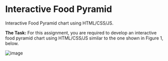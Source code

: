 # Interactive Food Pyramid
Interactive Food Pyramid chart using HTML/CSS/JS.

**The Task:** For	this assignment, you	are	required to	develop	an interactive food pyramid	chart	using	HTML/CSS/JS	similar	to the	one	shown	in Figure	1, below.	

   ![image](https://user-images.githubusercontent.com/61714473/129808158-0f338d6d-1b0d-49bc-8e9b-dc8bd5a04c48.png)


